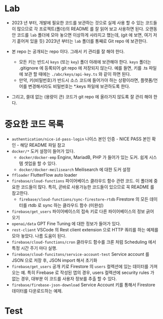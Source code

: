 # Lab

* 2023 년 부터, 개발에 필요한 코드를 보관하는 것으로 실제 사용 할 수 있는 코드들이 많으므로 각 프로젝트(폴더)의 README 를 잘 읽어 보고 사용하면 된다.
  오랜동안 코드를 `lab` 폴더에 모아 놓으면 이상하게 사라지고 했는데, (git 에 보면, 여기 저기 흩어져 있을 듯) 2023년 부터는 `lab` 폴더를 통째로 Git repo 에 보관한다.

* 본 repo 는 공개되는 repo 이다. 그래서 키 관리를 잘 해야 한다.
  * 모든 키는 반드시 `keys` (또는 `key`) 폴더 아래에 보관해야 한다. `keys` 폴더는 .gitignore 에 등록되어 git repo 에 저장되지 않는다.
    예를 들면, 키를 .ts 파일에 보관 할 때에는 `./abc/keys/api-key.ts` 와 같이 하면 된다.
  * 만약, 키(비밀번호)가 반드시 소스 코드에 들어가야 하는 상황이라면, 플랫폼/언어를 변경해서라도 비밀번호는 *.keys 파일에 보관하도록 한다.

* 그리고, 쓸데 없는 (용량이 큰) 코드가 git repo 에 올라가지 않도록 잘 관리 해야 한다.


# 중요한 코드 목록


* `authentication/nice-id-pass-login` 나이스 본인 인증 - NICE PASS 본인 확인 - 해당 README 파일 참고
* `docker/*` 도커 설정이 들어가 있다.
  * `docker/docker-emp` Enginx, MariadB, PHP 가 들어가 있는 도커. 쉽게 시스템 셋업을 할 수 있다.
  * `docker/docker-meilisearch` Meilisearch 에 대한 도커 설정
* `ffloader` FlutterFlow auto loader
* `firebase/cloud-functions` 파이어베이스 클라우드 함수 관련 코드. 이 폴더에 중요한 코드들이 많다. 특히, 곧바로 사용가능한 코드들이 있으므로 꼭 README 를 참고한다.
  * `firebase/cloud-functions/sync-firestore-rtdb` Firestore 의 모든 데이터를 rtdb 로 sync 하는 클라우드 함수 (미완성)
* `firebase/get_users` 파이어베이스의 접속 키로 다른 파이어베이스의 정보 긁어 오기
* `openai/data` GPT Fine Tuning 에 대한 정보가 들어가 있다.
* `rest-client` VSCode 의 Rest client extension 으로 HTTP 쿼리를 하는 예제를 모아 놓았다. 나름 도움이 된다.
* `firebase/cloud-functions/cron` 클라우드 함수를 크론 처럼 Scheduling 에서 특정 시간 주기 마다 실행.
* `firebase/cloud-funcitons/service-account-test` Service account 를 JSON 으로 저장 후, JSON import 해서 초기화
* `firebase/get_users` 공개 키로 Firestore 의 `users` 컬렉션에 있는 데이터를 가져오는 예. 특히 Firebase 로 작성된 앱의 경우, users 컬렉션에 security rules 가 없는 경우, 대부분 이 코드를 사용자 정보를 추출 할 수 있다.
* `firebase/firebase-json-download` Service Account 키를 통해서 Firestore 데이터를 다운로드하는 예제.

# Test

